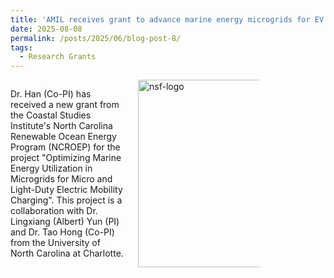 ```yaml
---
title: 'AMIL receives grant to advance marine energy microgrids for EV charging.'
date: 2025-08-08
permalink: /posts/2025/06/blog-post-8/
tags:
  - Research Grants
---
```


<div style="display: flex; align-items: flex-start; gap: 20px;">
  <div style="flex: 1;">
    <p>
      Dr. Han (Co-PI) has received a new grant from the Coastal Studies Institute's North Carolina Renewable Ocean Energy Program (NCROEP) for the project
        "Optimizing Marine Energy Utilization in Microgrids for Micro and Light-Duty Electric Mobility Charging".
      This project is a collaboration with Dr. Lingxiang (Albert) Yun (PI) and Dr. Tao Hong (Co-PI) from the University of North Carolina at Charlotte.
    </p>
  </div>
  <div style="flex: 0 0 auto;">
    <img src="{{ site.baseurl }}/images/csi-logo.png" alt="nsf-logo" style="width:300px; max-width:65%;">
  </div>
</div>